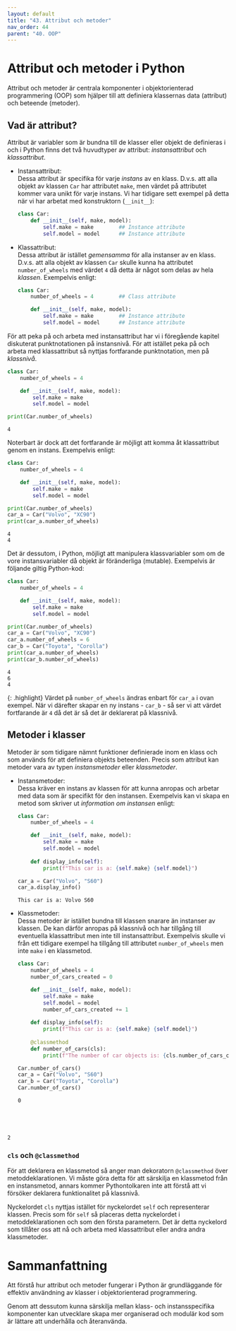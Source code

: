 ```yaml
---
layout: default
title: "43. Attribut och metoder"
nav_order: 44
parent: "40. OOP"
---
```


# Attribut och metoder i Python
Attribut och metoder är centrala komponenter i objektorienterad programmering (OOP) som hjälper till att definiera klassernas data (attribut) och beteende (metoder).

## Vad är attribut?
Attribut är variabler som är bundna till de klasser eller objekt de definieras i och i Python finns det två huvudtyper av attribut: _instansattribut_ och _klassattribut_.

* Instansattribut: <br>
Dessa attribut är specifika för varje _instans_ av en klass. D.v.s. att alla objekt av klassen `Car` har attributet `make`, men värdet på attributet kommer vara unikt för varje instans. Vi har tidigare sett exempel på detta när vi har arbetat med konstruktorn (`__init__`):
    ```python
    class Car:
        def __init__(self, make, model):
            self.make = make        ## Instance attribute
            self.model = model      ## Instance attribute
    ```

* Klassattribut: <br>
Dessa attribut är istället _gemensamma_ för alla instanser av en klass. D.v.s. att alla objekt av klassen `Car` skulle kunna ha attributet `number_of_wheels` med värdet `4` då detta är något som delas av hela _klassen_. Exempelvis enligt:
    ```python
    class Car:
        number_of_wheels = 4        ## Class attribute

        def __init__(self, make, model):
            self.make = make        ## Instance attribute
            self.model = model      ## Instance attribute
    ```

För att peka på och arbeta med instansattribut har vi i föregående kapitel diskuterat punktnotationen på instansnivå. För att istället peka på och arbeta med klassattribut så nyttjas fortfarande punktnotation, men på _klassnivå_.
```python
class Car:
    number_of_wheels = 4        

    def __init__(self, make, model):
        self.make = make        
        self.model = model    

print(Car.number_of_wheels)  
```
<div class="code-example" markdown="1">
<pre><code>4</code></pre>
</div>

Noterbart är dock att det fortfarande är möjligt att komma åt klassattribut genom en instans. Exempelvis enligt:
```python
class Car:
    number_of_wheels = 4        

    def __init__(self, make, model):
        self.make = make        
        self.model = model    

print(Car.number_of_wheels)
car_a = Car("Volvo", "XC90")
print(car_a.number_of_wheels) 
```
<div class="code-example" markdown="1">
<pre><code>4
4</code></pre>
</div>

Det är dessutom, i Python, möjligt att manipulera klassvariabler som om de vore instansvariabler då objekt är föränderliga (mutable). Exempelvis är följande giltig Python-kod:
```python
class Car:
    number_of_wheels = 4        

    def __init__(self, make, model):
        self.make = make        
        self.model = model    

print(Car.number_of_wheels)  
car_a = Car("Volvo", "XC90")
car_a.number_of_wheels = 6
car_b = Car("Toyota", "Corolla")
print(car_a.number_of_wheels)  
print(car_b.number_of_wheels)  
```
<div class="code-example" markdown="1">
<pre><code>4
6
4</code></pre>
</div>

{: .highlight}
Värdet på `number_of_wheels` ändras enbart för `car_a` i ovan exempel. När vi därefter skapar en ny instans - `car_b` - så ser vi att värdet fortfarande är `4` då det är så det är deklarerat på klassnivå.

## Metoder i klasser
Metoder är som tidigare nämnt funktioner definierade inom en klass och som används för att definiera objekts beteenden. Precis som attribut kan metoder vara av typen _instansmetoder_ eller _klassmetoder_.

* Instansmetoder: <br>
Dessa kräver en instans av klassen för att kunna anropas och arbetar med data som är specifikt för den instansen. Exempelvis kan vi skapa en metod som skriver ut _information om instansen_ enligt:

    ```python
    class Car:
        number_of_wheels = 4  

        def __init__(self, make, model):
            self.make = make
            self.model = model
        
        def display_info(self):
            print(f"This car is a: {self.make} {self.model}")

    car_a = Car("Volvo", "S60")      
    car_a.display_info()
    ```
    <div class="code-example" markdown="1">
    <pre><code>This car is a: Volvo S60</code></pre>
    </div>

* Klassmetoder: <br>
Dessa metoder är istället bundna till klassen snarare än instanser av klassen. De kan därför anropas på klassnivå och har tillgång till eventuella klassattribut men inte till instansattribut. Exempelvis skulle vi från ett tidigare exempel ha tillgång till attributet `number_of_wheels` men inte `make` i en klassmetod.

    ```python
    class Car:
        number_of_wheels = 4
        number_of_cars_created = 0  

        def __init__(self, make, model):
            self.make = make
            self.model = model
            number_of_cars_created += 1
        
        def display_info(self):
            print(f"This car is a: {self.make} {self.model}")
        
        @classmethod
        def number_of_cars(cls):
            print(f"The number of car objects is: {cls.number_of_cars_created}")

    Car.number_of_cars()
    car_a = Car("Volvo", "S60")   
    car_b = Car("Toyota", "Corolla")      
    Car.number_of_cars()
    ```
    <div class="code-example" markdown="1">
    <pre><code>0
2</code></pre></div>

### `cls` och `@classmethod`
För att deklarera en klassmetod så anger man dekoratorn `@classmethod` över metoddeklarationen. Vi måste göra detta för att särskilja en klassmetod från en instansmetod, annars kommer Pythontolkaren inte att förstå att vi försöker deklarera funktionalitet på klassnivå.

Nyckelordet `cls` nyttjas istället för nyckelordet `self` och representerar klassen. Precis som för `self` så placeras detta nyckelordet i metoddeklarationen och som den första parametern. Det är detta nyckelord som tillåter oss att nå och arbeta med klassattribut eller andra andra klassmetoder.

# Sammanfattning
Att förstå hur attribut och metoder fungerar i Python är grundläggande för effektiv användning av klasser i objektorienterad programmering. 

Genom att dessutom kunna särskilja mellan klass- och instansspecifika komponenter kan utvecklare skapa mer organiserad och modulär kod som är lättare att underhålla och återanvända.